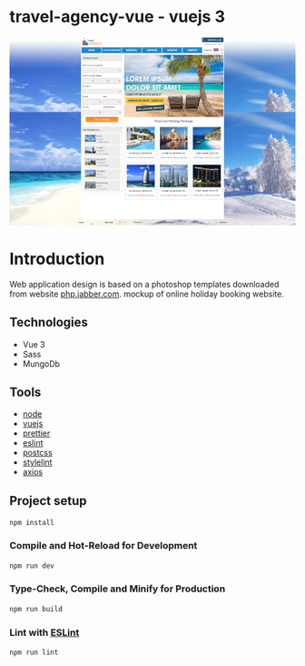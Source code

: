 # travel-agency-vue - vuejs 3

![travel Agency](/travel-agency-vue.png)

# Introduction

Web application design is based on a photoshop templates downloaded from website [php.jabber.com](https://www.phpjabbers.com/). mockup of online holiday booking website.

## Technologies

- Vue 3
- Sass
- MungoDb

## Tools

- [node](https://nodejs.org/en)
- [vuejs](https://vuejs.org/)
- [prettier](https://prettier.io/)
- [eslint](https://eslint.org/)
- [postcss](https://postcss.org/)
- [stylelint](https://stylelint.io/)
- [axios](https://axios-http.com/docs/intro/)

## Project setup

```
npm install
```

### Compile and Hot-Reload for Development

```sh
npm run dev
```

### Type-Check, Compile and Minify for Production

```sh
npm run build
```

### Lint with [ESLint](https://eslint.org/)

```sh
npm run lint
```
